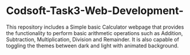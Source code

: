 # Codsoft-Task3-Web-Development-
This repository includes a Simple basic Calculator webpage that provides the functionality to perform basic arithmetic operations such as Addition, Subtraction, Multiplication, Division and Remainder. It is also capable of toggling the themes between dark and light with animated background. 
